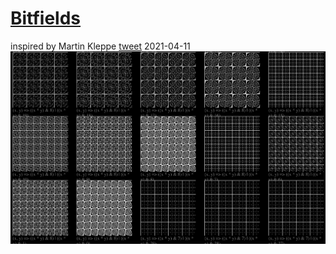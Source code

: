 # [Bitfields](./html5drawing/bitfield/bitpattern2.htm)
inspired by Martin Kleppe [tweet](https://twitter.com/aemkei/status/1379896713561968642?s=20) 
2021-04-11 
[![](/assets/images/20210411/bitpattern.png)](./html5drawing/bitfield/bitpattern2.htm)

